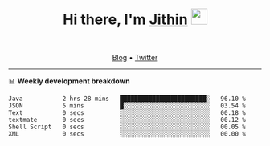 <h1 align="center">Hi there, I'm <a href="https://jithset.github.io/" target="_blank">Jithin</a> <img
src="https://github.com/blackcater/blackcater/raw/main/images/Hi.gif" height="32" /></h1>

<br />

<p align="center">
  <a href="https://jithset.github.io">Blog</a> •
  <a href="https://twitter.com/jithset">Twitter</a>
</p>

---

📊 **Weekly development breakdown**

<!--START_SECTION:waka-->

```text
Java           2 hrs 28 mins   ████████████████████████░   96.10 %
JSON           5 mins          █░░░░░░░░░░░░░░░░░░░░░░░░   03.54 %
Text           0 secs          ░░░░░░░░░░░░░░░░░░░░░░░░░   00.18 %
textmate       0 secs          ░░░░░░░░░░░░░░░░░░░░░░░░░   00.12 %
Shell Script   0 secs          ░░░░░░░░░░░░░░░░░░░░░░░░░   00.05 %
XML            0 secs          ░░░░░░░░░░░░░░░░░░░░░░░░░   00.00 %
```

<!--END_SECTION:waka-->


